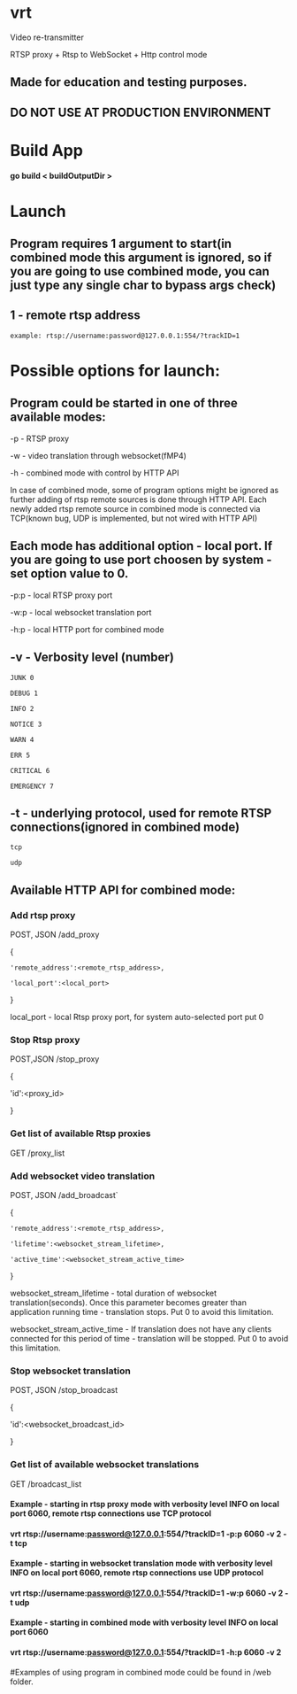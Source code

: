 # vrt

Video re-transmitter

RTSP proxy + Rtsp to WebSocket + Http control mode

## Made for education and testing purposes.
## DO NOT USE AT PRODUCTION ENVIRONMENT

# Build App
#### go build < buildOutputDir >

# Launch
## Program requires 1 argument to start(in combined mode this argument is ignored, so if you are going to use combined mode, you can just type any single char to bypass args check)

## 1 - remote rtsp address
    example: rtsp://username:password@127.0.0.1:554/?trackID=1

# Possible options for launch:

## Program could be started in one of three available modes:
-p - RTSP proxy

-w - video translation through websocket(fMP4)

-h - combined mode with control by HTTP API

In case of combined mode, some of program options might be ignored as further adding of rtsp remote sources is done through HTTP API.
Each newly added rtsp remote source in combined mode is connected via TCP(known bug, UDP is implemented, but not wired with HTTP API)

## Each mode has additional option - local port. If you are going to use port choosen by system - set option value to 0.
 -p:p - local RTSP proxy port

 -w:p - local websocket translation port

 -h:p - local HTTP port for combined mode

## -v - Verbosity level (number)
    JUNK 0

    DEBUG 1

    INFO 2

    NOTICE 3

    WARN 4

    ERR 5

    CRITICAL 6

    EMERGENCY 7

## -t - underlying protocol, used for remote RTSP connections(ignored in combined mode)
    tcp

    udp

## Available HTTP API for combined mode:

### Add rtsp proxy
POST, JSON /add_proxy

{

	'remote_address':<remote_rtsp_address>,

	'local_port':<local_port>

}

local_port - local Rtsp proxy port, for system auto-selected port put 0

### Stop Rtsp proxy
POST,JSON /stop_proxy

{

'id':<proxy_id>

}


### Get list of available Rtsp proxies
GET /proxy_list


### Add websocket video translation
POST, JSON /add_broadcast`

{

	'remote_address':<remote_rtsp_address>,

	'lifetime':<websocket_stream_lifetime>,

	'active_time':<websocket_stream_active_time>

}

websocket_stream_lifetime - total duration of websocket translation(seconds). Once this parameter becomes greater than application running time - translation stops. Put 0 to avoid this limitation.

websocket_stream_active_time - If translation does not have any clients connected for this period of time - translation will be stopped. Put 0 to avoid this limitation.

### Stop websocket translation
POST, JSON /stop_broadcast

{

'id':<websocket_broadcast_id>

}

### Get list of available websocket translations
GET /broadcast_list



#### Example - starting in rtsp proxy mode with verbosity level INFO on local port 6060, remote rtsp connections use TCP protocol
#### vrt rtsp://username:password@127.0.0.1:554/?trackID=1 -p:p 6060 -v 2 -t tcp

#### Example - starting in websocket translation mode with verbosity level INFO on local port 6060, remote rtsp connections use UDP protocol
#### vrt rtsp://username:password@127.0.0.1:554/?trackID=1 -w:p 6060 -v 2 -t udp

#### Example - starting in combined mode with verbosity level INFO on local port 6060
#### vrt rtsp://username:password@127.0.0.1:554/?trackID=1 -h:p 6060 -v 2


#Examples of using program in combined mode could be found in /web folder.





